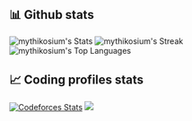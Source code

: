 ## 📊 Github stats
![mythikosium's Stats](https://github-readme-stats.vercel.app/api?username=mythikosium&theme=vue-dark&show_icons=true&hide_border=true&count_private=false)
![mythikosium's Streak](https://github-readme-streak-stats.herokuapp.com/?user=mythikosium&theme=vue-dark&hide_border=true)
![mythikosium's Top Languages](https://github-readme-stats.vercel.app/api/top-langs/?username=mythikosium&theme=vue-dark&show_icons=true&hide_border=true&layout=compact)

## 📈 Coding profiles stats
[![Codeforces Stats](https://codeforces-readme-stats.vercel.app/api/card?username=mythikos)](https://codeforces.com/profile/mythikos)
![](https://leetcard.jacoblin.cool/mythikosium?width=500&height=300?ext=contest)
